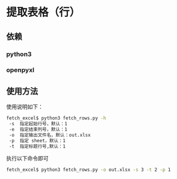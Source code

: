 # 提取表格（行）


## 依赖
### python3

### openpyxl

## 使用方法
使用说明如下：
```sh
fetch_excel$ python3 fetch_rows.py -h
 -s  指定起始行号，默认：1
 -e  指定结束列号，默认：1
 -o  指定输出文件名，默认：out.xlsx
 -p  指定 sheet，默认：1
 -t  指定标题行号,默认：1
```

执行以下命令即可
```sh
fetch_excel$ python3 fetch_rows.py -o out.xlsx -s 3 -t 2 -p 1
```